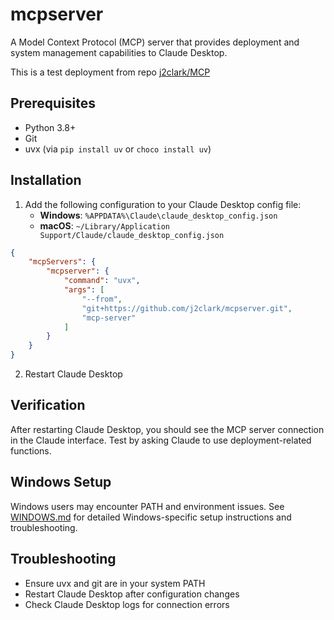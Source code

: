 # mcpserver

A Model Context Protocol (MCP) server that provides deployment and system management capabilities to Claude Desktop.

This is a test deployment from repo [j2clark/MCP](https://github.com/j2clark/MCP)

## Prerequisites

- Python 3.8+
- Git
- uvx (via `pip install uv` or `choco install uv`)

## Installation

1. Add the following configuration to your Claude Desktop config file:
   - **Windows**: `%APPDATA%\Claude\claude_desktop_config.json`
   - **macOS**: `~/Library/Application Support/Claude/claude_desktop_config.json`

```json
{
	"mcpServers": {
		"mcpserver": {
			"command": "uvx",
			"args": [
				"--from",
				"git+https://github.com/j2clark/mcpserver.git",
				"mcp-server"
			]
		}
	}
}
```

2. Restart Claude Desktop

## Verification

After restarting Claude Desktop, you should see the MCP server connection in the Claude interface. Test by asking Claude to use deployment-related functions.

## Windows Setup

Windows users may encounter PATH and environment issues. See [WINDOWS.md](windows/WINDOWS.md) for detailed Windows-specific setup instructions and troubleshooting.

## Troubleshooting

- Ensure uvx and git are in your system PATH
- Restart Claude Desktop after configuration changes
- Check Claude Desktop logs for connection errors